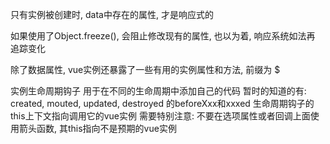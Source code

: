 只有实例被创建时, data中存在的属性, 才是响应式的


如果使用了Object.freeze(), 会阻止修改现有的属性, 也以为着, 响应系统如法再 追踪变化


除了数据属性, vue实例还暴露了一些有用的实例属性和方法, 前缀为 $


实例生命周期钩子
用于在不同的生命周期中添加自己的代码
暂时的知道的有:
created, mouted, updated, destroyed 的beforeXxx和xxxed
生命周期钩子的this上下文指向调用它的vue实例
需要特别注意: 不要在选项属性或者回调上面使用箭头函数, 其this指向不是预期的vue实例
